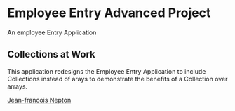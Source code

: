 # Employee Entry Advanced Project
An employee Entry Application

## Collections at Work
This application redesigns the Employee Entry Application to include Collections instead of arays to demonstrate the benefits of a Collection over arrays.

[Jean-francois Nepton](http://sqasolution.com)
